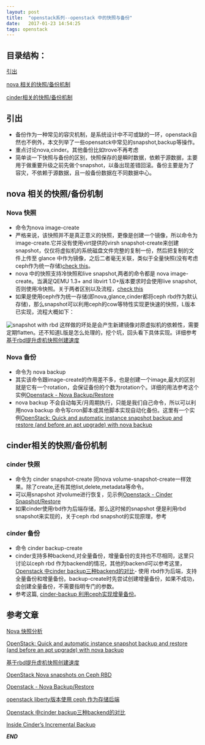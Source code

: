 ```yaml
---
layout: post
title:  "openstack系列--openstack 中的快照与备份"
date:   2017-01-23 14:54:25
tags: openstack
---
```


## 目录结构：

[引出](#A)

[nova 相关的快照/备份机制](#B)

[cinder相关的快照/备份机制 ](#C)



<a name="A"></a>

## 引出

- 备份作为一种常见的容灾机制，是系统设计中不可或缺的一环，openstack自然也不例外，本文列举了一些opensatck中常见的snapshot,backup等操作。
- 重点讨论nova,cinder。其他备份比如trove不再考虑
- 简单谈一下快照与备份的区别，快照保存的是瞬时数据，依赖于源数据，主要用于做重要升级之前先做个snapshot，以备出现差错回滚。备份主要是为了容灾，不依赖于源数据，且一般备份数据在不同数据中心。



<a name="B"></a>

## nova 相关的快照/备份机制

### Nova 快照
- 命令为nova image-create
- 严格来说，该快照并不是真正意义的快照，更像是创建一个镜像，所以命令为image-create.它并没有使用virt提供的virsh snapshot-create来创建snapshot，仅仅将虚拟机的系统磁盘文件完整的复制一份，然后把复制的文件上传至 glance 中作为镜像，之后二者毫无关联，类似于全量快照(没有考虑ceph作为统一存储)[check this](http://wsfdl.com/openstack/2014/08/12/Nova%E5%BF%AB%E7%85%A7%E5%88%86%E6%9E%90.html)。
- nova 中的快照支持冷快照和live snapshot,两者的命令都是 nova image-create。当满足QEMU 1.3+ and libvirt 1.0+版本要求时会使用live snapshot,否则使用冷快照。关于两者区别以及流程，[check this](http://wsfdl.com/openstack/2014/08/12/Nova%E5%BF%AB%E7%85%A7%E5%88%86%E6%9E%90.html)
- 如果是使用ceph作为统一存储(即nova,glance,cinder都将ceph rbd作为默认存储)，那么snapshot可以利用ceph的cow等特性实现更快速的快照，L版本已实现，流程大概如下：

![snapshot with rbd](http://oeptotikb.bkt.clouddn.com/2017-01-23-create_glance_snap.jpg)
这样做的坏处是会产生新建镜像对原虚拟机的依赖性，需要定期flatten。还不知道L版是怎么处理的，挖个坑，回头看下具体实现。详细参考[基于rbd提升虚机快照创建速度](http://niusmallnan.com/_build/html/_templates/openstack/rbd_snap_insteadof_qemu_snap.html)


### Nova 备份

- 命令为 nova backup <server> <name> <backup-type> <rotation>
- 其实该命令跟image-create的作用差不多，也是创建一个image,最大的区别就是它有一个rotation，会保证备份的个数为rotation个。详细的用法参考这个实例[Openstack - Nova Backup/Restore](http://qiita.com/idzzy/items/8b7833fc42b43a6db219)
- nova backup 不会自动每天/月周期执行，只能是我们自己命令，所以可以利用nova backup 命令写cron脚本或其他脚本实现自动化备份。这里有一个实例[OpenStack: Quick and automatic instance snapshot backup and restore (and before an apt upgrade) with nova backup](https://raymii.org/s/tutorials/OpenStack_Quick_and_automatic_instance_snapshot_backups.html)



<a name="C"></a>

## cinder相关的快照/备份机制

### cinder 快照 

- 命令为 cinder snapshot-create 同nova volume-snapshot-create一样效果。除了create,还有其他list,delete,metadata等命令。
- 可以用snapshot 对volume进行恢复，见示例[Openstack - Cinder Snapshot/Restore](http://qiita.com/idzzy/items/cfb568e83e2645e3f32e)  
- 如果cinder使用rbd作为后端存储，那么这时候的snapshot 便是利用rbd snapshot来实现的，关于ceph rbd snapshot的实现原理，参考[]()







### cinder 备份

- 命令 cinder backup-create 
- cinder支持多种backend,对全量备份，增量备份的支持也不尽相同，这里只讨论以ceph rbd 作为backend的情况，其他的backend可以参考这里，[Openstack 中cinder backup三种backend的对比](http://blog.csdn.net/wytdahu/article/details/45246095)- 使用 rbd作为后端，支持全量备份和增量备份。backup-create时先尝试创建增量备份，如果不成功，会创建全量备份，不需要指明专门的参数。
- 参考这篇, [cinder-backup 利用ceph实现增量备份](https://zhangchenchen.github.io/2017/05/09/openstack-cinder-incremental-backup-with-ceph/)。        







## 参考文章

[Nova 快照分析](http://wsfdl.com/openstack/2014/08/12/Nova%E5%BF%AB%E7%85%A7%E5%88%86%E6%9E%90.html)


[OpenStack: Quick and automatic instance snapshot backup and restore (and before an apt upgrade) with nova backup](https://raymii.org/s/tutorials/OpenStack_Quick_and_automatic_instance_snapshot_backups.html)

[基于rbd提升虚机快照创建速度](http://niusmallnan.com/_build/html/_templates/openstack/rbd_snap_insteadof_qemu_snap.html)

[OpenStack Nova snapshots on Ceph RBD](https://www.sebastien-han.fr/blog/2015/10/05/openstack-nova-snapshots-on-ceph-rbd/#disqus_comments)

[Openstack - Nova Backup/Restore](http://qiita.com/idzzy/items/8b7833fc42b43a6db219)

[openstack liberty版本使用 ceph 作为存储后端](https://www.zybuluo.com/zwei/note/352999)


[Openstack 中cinder backup三种backend的对比](http://blog.csdn.net/wytdahu/article/details/45246095)

[Inside Cinder’s Incremental Backup](http://gorka.eguileor.com/inside-cinders-incremental-backup/)

***END***
